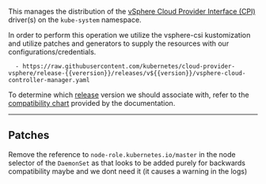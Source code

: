 This manages the distribution of the [vSphere Cloud Provider Interface (CPI)] driver(s) on the `kube-system` namespace.

In order to perform this operation we utilize the vsphere-csi kustomization and utilize patches and generators to supply the resources with our configurations/credentials.

```
  - https://raw.githubusercontent.com/kubernetes/cloud-provider-vsphere/release-{{verersion}}/releases/v${{version}}/vsphere-cloud-controller-manager.yaml
```

To determine which [release](https://github.com/kubernetes/cloud-provider-vsphere/tree/master/releases) version we should associate with, refer to the [compatibility chart] provided by the documentation.

[vSphere Cloud Provider Interface (CPI)]: https://kubernetes.github.io/cloud-provider-vsphere
[compatibility chart]: https://kubernetes.github.io/cloud-provider-vsphere/#compatibility-with-kubernetes

----

## Patches

Remove the reference to `node-role.kubernetes.io/master` in the node selector of the `DaemonSet` as that looks to be added purely for backwards compatibility maybe and we dont need it (it causes a warning in the logs)